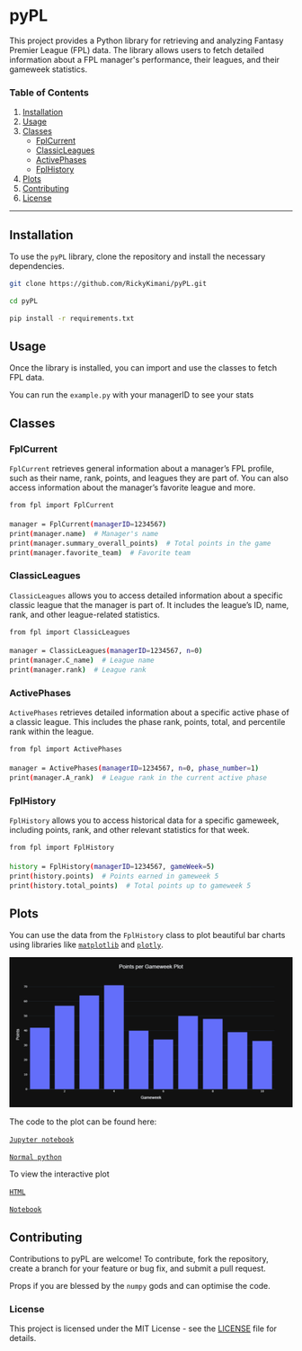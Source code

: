 # pyPL

This project provides a Python library for retrieving and analyzing Fantasy Premier League (FPL) data. The library allows users to fetch detailed information about a FPL manager's performance, their leagues, and their gameweek statistics.

### Table of Contents

1. [Installation](#installation)
2. [Usage](#usage)
3. [Classes](#classes)
   - [FplCurrent](#fplcurrent)
   - [ClassicLeagues](#classicleagues)
   - [ActivePhases](#activephases)
   - [FplHistory](#fplhistory)
4. [Plots](#plots)
5. [Contributing](#contributing)
6. [License](#license)

---

## **Installation**

To use the `pyPL` library, clone the repository and install the necessary dependencies.

```bash
git clone https://github.com/RickyKimani/pyPL.git
```

```bash
cd pyPL
```

```bash
pip install -r requirements.txt
```

## **Usage**

Once the library is installed, you can import and use the classes to fetch FPL data.

You can run the `example.py` with your managerID to see your stats

## **Classes**

### FplCurrent

`FplCurrent` retrieves general information about a manager’s FPL profile, such as their name, rank, points, and leagues they are part of. You can also access information about the manager’s favorite league and more.

```bash
from fpl import FplCurrent

manager = FplCurrent(managerID=1234567)
print(manager.name)  # Manager's name
print(manager.summary_overall_points)  # Total points in the game
print(manager.favorite_team)  # Favorite team
```

### ClassicLeagues

`ClassicLeagues` allows you to access detailed information about a specific classic league that the manager is part of. It includes the league’s ID, name, rank, and other league-related statistics.

```bash
from fpl import ClassicLeagues

manager = ClassicLeagues(managerID=1234567, n=0)
print(manager.C_name)  # League name
print(manager.rank)  # League rank
```

### ActivePhases

`ActivePhases` retrieves detailed information about a specific active phase of a classic league. This includes the phase rank, points, total, and percentile rank within the league.

```bash
from fpl import ActivePhases

manager = ActivePhases(managerID=1234567, n=0, phase_number=1)
print(manager.A_rank)  # League rank in the current active phase
```

### FplHistory

`FplHistory` allows you to access historical data for a specific gameweek, including points, rank, and other relevant statistics for that week.

```bash
from fpl import FplHistory

history = FplHistory(managerID=1234567, gameWeek=5)
print(history.points)  # Points earned in gameweek 5
print(history.total_points)  # Total points up to gameweek 5
```

## **Plots**

You can use the data from the `FplHistory` class to plot beautiful bar charts using libraries like [`matplotlib`](C:\Users\rleah\pyPL-test\pyPL\plot-example\GWplot.png) and [`plotly`](https://plotly.com/python/).

![Plot example](./plot-example/GWplot.png)

The code to the plot can be found here:

[`Jupyter notebook`](./plot-example/points-plot.ipynb)

[`Normal python`](./plot-example/points-plot.py)

To view the interactive plot 

[`HTML`]()

[`Notebook`]()

## **Contributing**

Contributions to pyPL are welcome! To contribute, fork the repository, create a branch for your feature or bug fix, and submit a pull request.

Props if you are blessed by the `numpy` gods and can optimise the code.

### **License**

This project is licensed under the MIT License - see the [LICENSE](LICENSE) file for details.
